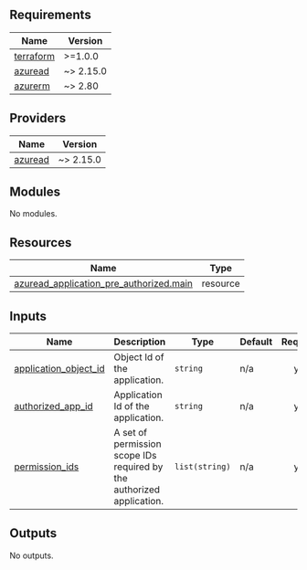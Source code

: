 <!-- BEGIN_TF_DOCS -->
## Requirements

| Name | Version |
|------|---------|
| <a name="requirement_terraform"></a> [terraform](#requirement\_terraform) | >=1.0.0 |
| <a name="requirement_azuread"></a> [azuread](#requirement\_azuread) | ~> 2.15.0 |
| <a name="requirement_azurerm"></a> [azurerm](#requirement\_azurerm) | ~> 2.80 |

## Providers

| Name | Version |
|------|---------|
| <a name="provider_azuread"></a> [azuread](#provider\_azuread) | ~> 2.15.0 |

## Modules

No modules.

## Resources

| Name | Type |
|------|------|
| [azuread_application_pre_authorized.main](https://registry.terraform.io/providers/hashicorp/azuread/latest/docs/resources/application_pre_authorized) | resource |

## Inputs

| Name | Description | Type | Default | Required |
|------|-------------|------|---------|:--------:|
| <a name="input_application_object_id"></a> [application\_object\_id](#input\_application\_object\_id) | Object Id of the application. | `string` | n/a | yes |
| <a name="input_authorized_app_id"></a> [authorized\_app\_id](#input\_authorized\_app\_id) | Application Id of the application. | `string` | n/a | yes |
| <a name="input_permission_ids"></a> [permission\_ids](#input\_permission\_ids) | A set of permission scope IDs required by the authorized application. | `list(string)` | n/a | yes |

## Outputs

No outputs.
<!-- END_TF_DOCS -->
